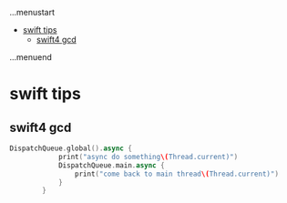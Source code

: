 ...menustart

 - [swift tips](#3acaa7c4a789484d951ddabfacd81ccd)
     - [swift4 gcd](#1199cc9f00bed626fcf3b39d762743a0)

...menuend


<h2 id="3acaa7c4a789484d951ddabfacd81ccd"></h2>


# swift tips 

<h2 id="1199cc9f00bed626fcf3b39d762743a0"></h2>


## swift4 gcd

```swift
DispatchQueue.global().async {
            print("async do something\(Thread.current)")
            DispatchQueue.main.async {
                print("come back to main thread\(Thread.current)")
            }
        }
```
